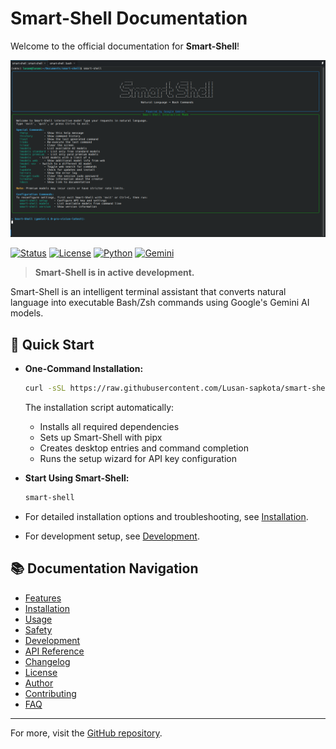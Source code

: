 # Smart-Shell Documentation

Welcome to the official documentation for **Smart-Shell**!

![Smart-Shell Logo](images/image.png)

[![Status](https://img.shields.io/badge/Status-Active%20Development-brightgreen)](https://github.com/Lusan-sapkota/smart-shell)
[![License](https://img.shields.io/badge/license-Apache--2.0-blue.svg)](../LICENSE)
[![Python](https://img.shields.io/badge/Python-3.8%2B-blue)](https://www.python.org/)
[![Gemini](https://img.shields.io/badge/AI-Google%20Gemini-orange)](https://ai.google.dev/)

> **Smart-Shell is in active development.**

Smart-Shell is an intelligent terminal assistant that converts natural language into executable Bash/Zsh commands using Google's Gemini AI models.

## 🚀 Quick Start

- **One-Command Installation:**
  ```bash
  curl -sSL https://raw.githubusercontent.com/Lusan-sapkota/smart-shell/main/install.sh | bash
  ```

  The installation script automatically:
  - Installs all required dependencies
  - Sets up Smart-Shell with pipx
  - Creates desktop entries and command completion
  - Runs the setup wizard for API key configuration
  
- **Start Using Smart-Shell:**
  ```bash
  smart-shell
  ```

- For detailed installation options and troubleshooting, see [Installation](installation.md).
- For development setup, see [Development](development.md).

## 📚 Documentation Navigation

- [Features](features.md)
- [Installation](installation.md)
- [Usage](usage.md)
- [Safety](safety.md)
- [Development](development.md)
- [API Reference](api.md)
- [Changelog](CHANGELOG.md)
- [License](../LICENSE)
- [Author](author.md)
- [Contributing](contributing.md)
- [FAQ](faq.md)

---

For more, visit the [GitHub repository](https://github.com/Lusan-sapkota/smart-shell).
